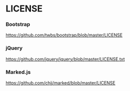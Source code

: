 # LICENSE
### Bootstrap
https://github.com/twbs/bootstrap/blob/master/LICENSE

### jQuery
https://github.com/jquery/jquery/blob/master/LICENSE.txt

### Marked.js
https://github.com/chjj/marked/blob/master/LICENSE